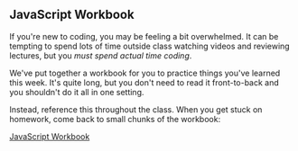 ## JavaScript Workbook

If you're new to coding, you may be feeling a bit overwhelmed. It can be tempting to spend lots of time outside class watching videos and reviewing lectures, but you _must spend actual time coding_.

We've put together a workbook for you to practice things you've learned this week. It's quite long, but you don't need to read it front-to-back and you shouldn't do it all in one setting.

Instead, reference this throughout the class. When you get stuck on homework, come back to small chunks of the workbook:

[JavaScript Workbook](https://javascript-workbook.netlify.com/)
